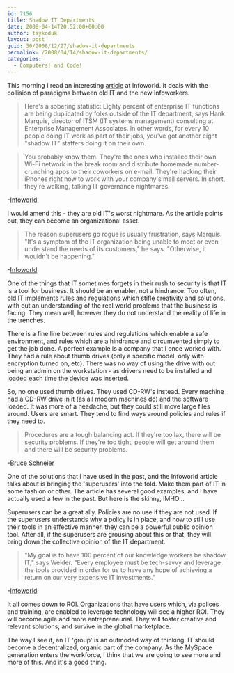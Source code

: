 ```yaml
---
id: 7156
title: Shadow IT Departments
date: 2008-04-14T20:52:00+00:00
author: tsykoduk
layout: post
guid: 30/2008/12/27/shadow-it-departments
permalink: /2008/04/14/shadow-it-departments/
categories:
  - Computers! and Code!
---
```

<p>This morning I read an interesting <a href="http://www.infoworld.com/article/08/04/14/16FE-guerrilla-it_1.html">article</a> at Infoworld. It deals with the collision of paradigms between old IT and the new Infoworkers.</p>
<!--more-->

<blockquote>Here's a sobering statistic: Eighty percent of enterprise IT functions are being duplicated by folks outside of the IT department, says Hank Marquis, director of ITSM (IT systems management) consulting at Enterprise Management Associates. In other words, for every 10 people doing IT work as part of their jobs, you've got another eight "shadow IT" staffers doing it on their own. </blockquote>

<blockquote>You probably know them. They're the ones who installed their own Wi-Fi network in the break room and distribute homemade number-crunching apps to their coworkers on e-mail. They're hacking their iPhones right now to work with your company's mail servers. In short, they're walking, talking IT governance nightmares. </blockquote>

<p>-<a href="http://www.infoworld.com/article/08/04/14/16FE-guerrilla-it_1.html">Infoworld</a> </p>

<p>I would amend this - they are old IT's worst nightmare. As the article points out, they can become an organizational asset.</p>

<blockquote>The reason superusers go rogue is usually frustration, says Marquis. "It's a symptom of the IT organization being unable to meet or even understand the needs of its customers," he says. "Otherwise, it wouldn't be happening." </blockquote>

<p>-<a href="http://www.infoworld.com/article/08/04/14/16FE-guerrilla-it_1.html">Infoworld</a> </p>

<p>One of the things that IT sometimes forgets in their rush to security is that IT is a tool for business. It should be an enabler, not a hindrance. Too often, old IT implements rules and regulations which stifle creativity and solutions, with out an understanding of the real world problems that the business is facing. They mean well, however they do not understand the reality of life in the trenches.</p>

<p>There is a fine line between rules and regulations which enable a safe environment, and rules which are a hindrance and circumvented simply to get the job done.  A perfect example is a company that I once worked with. They had a rule about thumb drives (only a specific model, only with encryption turned on, etc). There was no way of using the drive with out being an admin on the workstation - as drivers need to be installed and loaded each time the device was inserted.</p>

<p>So, no one used thumb drives. They used CD-RW's instead. Every machine had a CD-RW drive in it (as all modern machines do) and the software loaded. It was more of a headache, but they could still move large files around. Users are smart. They tend to find ways around policies and rules if they need to.</p>

<blockquote>Procedures are a tough balancing act. If they're too lax, there will be security problems. If they're too tight, people will get around them and there will be security problems.</blockquote>

<p>-<a href="http://www.schneier.com/blog/archives/2008/04/people_and_secu.html">Bruce Schneier</a></p>

<p>One of the solutions that I have used in the past, and the Infoworld article talks about is bringing the 'superusers' into the fold. Make them part of IT in some fashion or other. The article has several good examples, and I have actually used a few in the past. But here is the skinny, IMHO...</p>

<p>Superusers can be a great ally. Policies are no use if they are not used. If the superusers understands why a policy is in place, and how to still use their tools in an effective manner, they can be a powerful public opinion tool. After all, if the superusers are grousing about this or that, they will bring down the collective opinion of the IT department.</p>

<blockquote>"My goal is to have 100 percent of our knowledge workers be shadow IT," says Weider. "Every employee must be tech-savvy and leverage the tools provided in order for us to have any hope of achieving a return on our very expensive IT investments." </blockquote>

<p>-<a href="http://www.infoworld.com/article/08/04/14/16FE-guerrilla-it_1.html">Infoworld</a> </p>

<p>It all comes down to ROI. Organizations that have users which, via polices and training, are enabled to leverage technology will see a higher ROI. They will  become agile and more entrepreneurial. They will foster creative and relevant solutions, and survive in the global marketplace.</p>

<p>The way I see it, an IT 'group' is an outmoded way of thinking. IT should become a decentralized, organic part of the company. As the MySpace generation enters the workforce, I think that we are going to see more and more of this. And it's a good thing.</p>